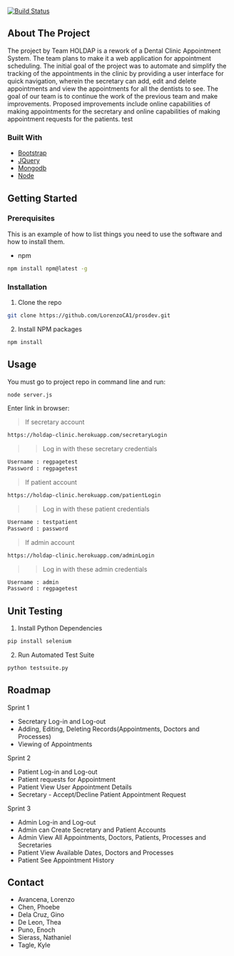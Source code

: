 
[![Build Status](https://travis-ci.com/LorenzoCA1/prosdev.svg?branch=Development)](https://travis-ci.com/LorenzoCA1/prosdev)

## About The Project
The project by Team HOLDAP is a rework of a Dental Clinic Appointment System. The team plans to make it a web application for appointment scheduling. The initial goal of the project was to automate and simplify the tracking of the appointments in the clinic by providing a user interface for quick navigation, wherein the secretary can add, edit and delete appointments and view the appointments for all the dentists to see. The goal of our team is to continue the work of the previous team and make improvements. Proposed improvements include online capabilities of making appointments for the secretary and online capabilities of making appointment requests for the patients. test

### Built With

* [Bootstrap](https://getbootstrap.com)
* [JQuery](https://jquery.com)
* [Mongodb](https://www.mongodb.com/cloud/atlas)
* [Node](https://nodejs.org/en/)

## Getting Started


### Prerequisites

This is an example of how to list things you need to use the software and how to install them.
* npm
```sh
npm install npm@latest -g
```

### Installation
 
1. Clone the repo
```sh
git clone https://github.com/LorenzoCA1/prosdev.git
```
2. Install NPM packages
```sh
npm install
```
## Usage
You must go to project repo in command line and run:
```sh
node server.js 
```
Enter link in browser:
> If secretary account
```sh
https://holdap-clinic.herokuapp.com/secretaryLogin
```
>> Log in with these secretary credentials
```sh
Username : regpagetest
Password : regpagetest
```
> If patient account
```sh
https://holdap-clinic.herokuapp.com/patientLogin
```
>> Log in with these patient credentials
```sh
Username : testpatient
Password : password
```
> If admin account
```sh
https://holdap-clinic.herokuapp.com/adminLogin
```
>> Log in with these admin credentials
```sh
Username : admin
Password : regpagetest
```
## Unit Testing

1. Install Python Dependencies
```sh
pip install selenium 
```
2. Run Automated Test Suite
```sh
python testsuite.py
```
## Roadmap

Sprint 1
* Secretary Log-in and Log-out
* Adding, Editing, Deleting Records(Appointments, Doctors and Processes)
* Viewing of Appointments

Sprint 2
* Patient Log-in and Log-out
* Patient requests for Appointment
* Patient View User Appointment Details
* Secretary - Accept/Decline Patient Appointment Request

Sprint 3
* Admin Log-in and Log-out
* Admin can Create Secretary and Patient Accounts
* Admin View All Appointments, Doctors, Patients, Processes and Secretaries
* Patient View Available Dates, Doctors and Processes
* Patient See Appointment History

## Contact

* Avancena, Lorenzo
* Chen, Phoebe
* Dela Cruz, Gino
* De Leon, Thea
* Puno, Enoch
* Sierass, Nathaniel
* Tagle, Kyle
